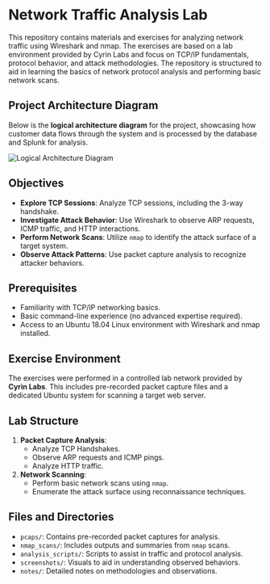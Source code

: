 # Network Traffic Analysis Lab

This repository contains materials and exercises for analyzing network traffic using Wireshark and nmap. The exercises are based on a lab environment provided by Cyrin Labs and focus on TCP/IP fundamentals, protocol behavior, and attack methodologies. The repository is structured to aid in learning the basics of network protocol analysis and performing basic network scans.

## Project Architecture Diagram

Below is the **logical architecture diagram** for the project, showcasing how customer data flows through the system and is processed by the database and Splunk for analysis.

![Logical Architecture Diagram](./photos/network.png)

## Objectives
- **Explore TCP Sessions**: Analyze TCP sessions, including the 3-way handshake.
- **Investigate Attack Behavior**: Use Wireshark to observe ARP requests, ICMP traffic, and HTTP interactions.
- **Perform Network Scans**: Utilize `nmap` to identify the attack surface of a target system.
- **Observe Attack Patterns**: Use packet capture analysis to recognize attacker behaviors.

## Prerequisites
- Familiarity with TCP/IP networking basics.
- Basic command-line experience (no advanced expertise required).
- Access to an Ubuntu 18.04 Linux environment with Wireshark and nmap installed.

## Exercise Environment
The exercises were performed in a controlled lab network provided by **Cyrin Labs**. This includes pre-recorded packet capture files and a dedicated Ubuntu system for scanning a target web server.

## Lab Structure
1. **Packet Capture Analysis**:
   - Analyze TCP Handshakes.
   - Observe ARP requests and ICMP pings.
   - Analyze HTTP traffic.
2. **Network Scanning**:
   - Perform basic network scans using `nmap`.
   - Enumerate the attack surface using reconnaissance techniques.

## Files and Directories
- `pcaps/`: Contains pre-recorded packet captures for analysis.
- `nmap_scans/`: Includes outputs and summaries from `nmap` scans.
- `analysis_scripts/`: Scripts to assist in traffic and protocol analysis.
- `screenshots/`: Visuals to aid in understanding observed behaviors.
- `notes/`: Detailed notes on methodologies and observations.

